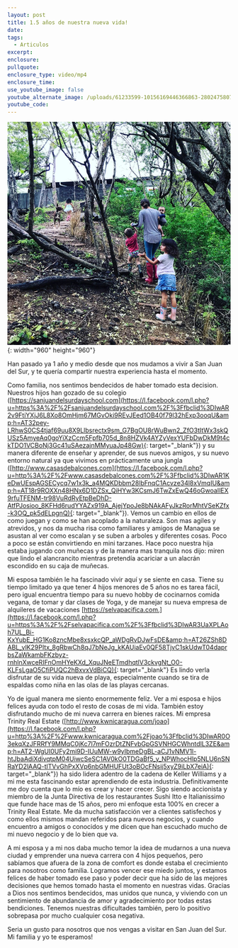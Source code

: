 ```yaml
---
layout: post
title: 1.5 años de nuestra nueva vida!
date:
tags:
  - Articulos
excerpt:
enclosure:
pullquote:
enclosure_type: video/mp4
enclosure_time:
use_youtube_image: false
youtube_alternate_image: /uploads/61233599-10156169446366863-2802475807136546816-n.jpg
youtube_code:
---
```


![](/uploads/61233599-10156169446366863-2802475807136546816-n.jpg){: width="960" height="960"}

Han pasado ya 1 a&ntilde;o y medio desde que nos mudamos a vivir a San Juan del Sur, y te quer&iacute;a compartir nuestra experiencia hasta el momento.&nbsp;

Como familia, nos sentimos bendecidos de haber tomado esta decision. Nuestros hijos han gozado de su colegio ([https://sanjuandelsurdayschool.com](https://l.facebook.com/l.php?u=https%3A%2F%2Fsanjuandelsurdayschool.com%2F%3Ffbclid%3DIwAR2v9FtiYXjJ6L8Xo8OmHjm67MGvOki9REvJEed1OB40f79l32hExp3ooqU&amp;h=AT32pey-LRhwS0CS4tjaf69uu8X9Llbsrectx9sm_G7BgOU8rWuBwn2_ZfO3tItWx3skQUSz5AmyeAq0goYiXzCcm5Fpfb705d_8n8HZVk4AYZyVexYUFbDwDkM9t4ckTDO1VCBoNj3Gc41uSAezajnMMyuaJp48Gw){: target="_blank"}) y su manera diferente de ense&ntilde;ar y aprender, de sus nuevos amigos, y su nuevo entorno natural ya que vivimos en pr&aacute;cticamente una jungla ([http://www.casasdebalcones.com](https://l.facebook.com/l.php?u=http%3A%2F%2Fwww.casasdebalcones.com%2F%3Ffbclid%3DIwAR1KeDwUEspAGSECycq7w1x3k_a4MQKDbbm28lbFnqC1Acvze34l8xVmqIU&amp;h=AT18r9ROXXn48HNx6D1DZSx_QiHYw3KCsmJ6TwZxEwQ46oGwoaIlEX9rfuTFENM-tr98VuRdRyEtpBeDhD-AtfPJosioo_8KFHd6rudYYAZx919A_AjejYpoJe8bNAkAFyJkzRorMhtVSeKZfx-k3OQ_pk5dELpgnQ){: target="_blank"}). Vemos un cambio en ellos de como juegan y como se han acoplado a la naturaleza. Son mas agiles y atrevidos, y nos da mucha risa como familiares y amigos de Managua se asustan al ver como escalan y se suben a arboles y diferentes cosas. Poco a poco se est&aacute;n convirtiendo en mini tarzanes. Hace poco nuestra hija estaba jugando con mu&ntilde;ecas y de la manera mas tranquila nos dijo: miren que lindo el alancrancito mientras pretend&iacute;a acariciar a un alacr&aacute;n escondido en su caja de mu&ntilde;ecas.&nbsp;

Mi esposa tambi&eacute;n le ha fascinado vivir aqu&iacute; y se siente en casa. Tiene su tiempo limitado ya que tener 4 hijos menores de 5 a&ntilde;os no es tarea f&aacute;cil, pero igual encuentra tiempo para su nuevo hobby de cocinarnos comida vegana, de tomar y dar clases de Yoga, y de manejar su nueva empresa de alquileres de vacaciones&nbsp;[https://selvapacifica.com.](https://l.facebook.com/l.php?u=https%3A%2F%2Fselvapacifica.com%2F%3Ffbclid%3DIwAR3UaXPLAoh7UL_Bi-KxYubE_HG1Ko8zncMbe8xsxkcQP_aWDgRvDJwFsDE&amp;h=AT26ZSh8DABL_ylK29PItx_8gRbwCh8qJ7bNeJg_kKAUiaEv0QF58TjvC1skUdwT04daprbsZaWkambFKzbyz-rnhlnXwceRIFnOmHYeKXd_XquJNeETmdhqtlV3ckvgNt_O0-KLFsLgaO5CfiPUQC2hBxvxVdBiCQ){: target="_blank"}&nbsp;Es lindo verla disfrutar de su vida nueva de playa, especialmente cuando se tira de espaldas como ni&ntilde;a en las olas de las playas cercanas.&nbsp;

Yo de igual manera me siento enormemente feliz. Ver a mi esposa e hijos felices ayuda con todo el resto de cosas de mi vida. Tambi&eacute;n estoy disfrutando mucho de mi nueva carrera en bienes ra&iacute;ces. Mi empresa Trinity Real Estate ([http://www.kwnicaragua.com/joao](https://l.facebook.com/l.php?u=http%3A%2F%2Fwww.kwnicaragua.com%2Fjoao%3Ffbclid%3DIwAR0O3ekqXzJFRRfY9MMqC0jKc7l7mFOzrDtZNFvbGpGSVNHGCWhntdlL3ZE&amp;h=AT2-WgUI0UFy2mi9D-IUuMW-w9yIbmeDgBL-aCJ1vNMV1l-htJbaAdiXdivqtpM04UiwcSeSC1AV0kO0TDGaBf5_y_NPWhocHlp5NLU6nSNRaYD2lAAQ-tlTVvGhPxXVp6nbGMHUFUt3oBOcFNsij5xyZ9iLbX7eiA){: target="_blank"}) ha sido lidera adentro de la cadena de Keller Williams y a mi me esta fascinando estar aprendiendo de esta industria. Definitivamente me doy cuenta que lo m&iacute;o es crear y hacer crecer. Sigo siendo accionista y miembro de la Junta Directiva de los restaurantes Sushi Itto e Italianissimo que funde hace mas de 15 a&ntilde;os, pero mi enfoque esta 100% en crecer a Trinity Real Estate. Me da mucha satisfacci&oacute;n ver a clientes satisfechos y como ellos mismos mandan referidos para nuevos negocios, y cuando encuentro a amigos o conocidos y me dicen que han escuchado mucho de mi nuevo negocio y de lo bien que va.&nbsp;

A mi esposa y a mi nos daba mucho temor la idea de mudarnos a una nueva ciudad y emprender una nueva carrera con 4 hijos peque&ntilde;os, pero sab&iacute;amos que afuera de la zona de comfort es donde estaba el crecimiento para nosotros como familia. Logramos vencer ese miedo juntos, y estamos felices de haber tomado ese paso y poder decir que ha sido de las mejores decisiones que hemos tomado hasta el momento en nuestras vidas. Gracias a Dios nos sentimos bendecidos, mas unidos que nunca, y viviendo con un sentimiento de abundancia de amor y agradecimiento por todas estas bendiciones. Tenemos nuestras dificultades tambi&eacute;n, pero lo positivo sobrepasa por mucho cualquier cosa negativa.

Seria un gusto para nosotros que nos vengas a visitar en San Juan del Sur. Mi familia y yo te esperamos\!